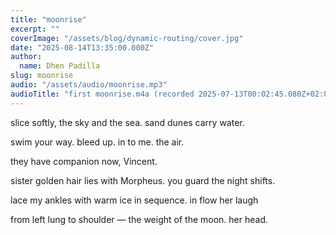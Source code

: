```yaml
---
title: "moonrise"
excerpt: ""
coverImage: "/assets/blog/dynamic-routing/cover.jpg"
date: "2025-08-14T13:35:00.000Z"
author:
  name: Dhen Padilla
slug: moonrise
audio: "/assets/audio/moonrise.mp3"
audioTitle: "first moonrise.m4a (recorded 2025-07-13T00:02:45.080Z+02:00)"
---
```


slice softly, the sky and the
sea. sand dunes
carry water.

swim your way.
bleed up. in
to me. the air.

they have companion now,
Vincent.

sister golden hair
lies with Morpheus.
you guard the night shifts.

lace my ankles with warm ice
in sequence. in flow
her laugh

from left lung 
to shoulder &mdash;
the weight of the moon.
her head.